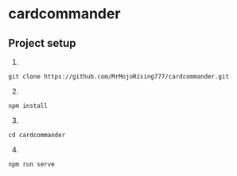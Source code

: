 # cardcommander

## Project setup
1.
```
git clone https://github.com/MrMojoRising777/cardcommander.git
 ```
2. 
```
npm install
```
3. 
```
cd cardcommander
```
4. 
```
npm run serve
```
